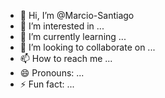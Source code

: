 - 👋 Hi, I’m @Marcio-Santiago
- 👀 I’m interested in ...
- 🌱 I’m currently learning ...
- 💞️ I’m looking to collaborate on ...
- 📫 How to reach me ...
- 😄 Pronouns: ...
- ⚡ Fun fact: ...

<!---
Marcio-Santiago/Marcio-Santiago is a ✨ special ✨ repository because its `README.md` (this file) appears on your GitHub profile.
You can click the Preview link to take a look at your changes.
--->
